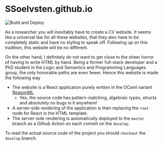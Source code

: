 # SSoelvsten.github.io
![Build and Deploy](https://github.com/SSoelvsten/SSoelvsten.github.io/workflows/Build%20and%20Deploy/badge.svg?branch=develop)

As a researcher you will inevitably have to create a CV website. It seems like a
universal law for all these websites, that they also have to be completely
static and have no styling to speak off. Following up on this tradition, this
website will be no different.

On the other hand, I definitely do not want to get close to the sheer horror of
having to write _HTML_ by hand. Being a former full-stack developer and a PhD
student in the Logic and Semantics and Programming Languages group, the only
honorable paths are even fewer. Hence this website is made the following way

- The website is a React application purely written in the OCaml variant
  [ReasonML](https://reasonml.github.io/).
  - Yes, the source code has pattern-matching, algebraic types, structs and
    absolutely no bugs in it anywhere!
- A server-side rendering of the application is then replacing the `root` node
  for React in the HTML template.
- The server-side rendering is automatically deployed to the `master` branch as
  a Github Action on each commit on the `develop`.
  
To read the actual source code of the project you should `checkout` the
`develop` branch.

